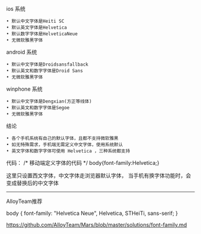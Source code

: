 ios 系统

	• 默认中文字体是Heiti SC
	• 默认英文字体是Helvetica
	• 默认数字字体是HelveticaNeue
	• 无微软雅黑字体

android 系统

	• 默认中文字体是Droidsansfallback
	• 默认英文和数字字体是Droid Sans
	• 无微软雅黑字体

winphone 系统

	• 默认中文字体是Dengxian(方正等线体)
	• 默认英文和数字字体是Segoe
	• 无微软雅黑字体

结论

	• 各个手机系统有自己的默认字体，且都不支持微软雅黑
	• 如无特殊需求，手机端无需定义中文字体，使用系统默认
	• 英文字体和数字字体可使用 Helvetica ，三种系统都支持
	
代码：
/* 移动端定义字体的代码 */
body{font-family:Helvetica;}

这里只设置西文字体，中文字体走浏览器默认字体，
当手机有换字体功能时，会变成替换后的中文字体


-------------------------------------------------------------------
AlloyTeam推荐

body {
    font-family: "Helvetica Neue", Helvetica, STHeiTi, sans-serif;
}

https://github.com/AlloyTeam/Mars/blob/master/solutions/font-family.md

